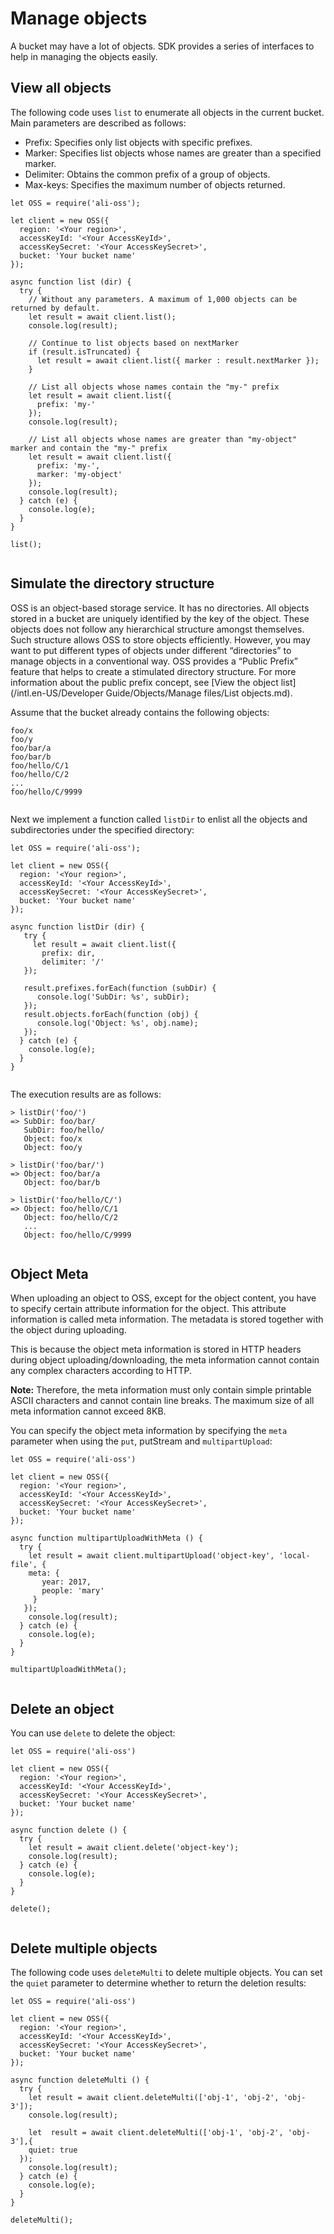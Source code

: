 # Manage objects

A bucket may have a lot of objects. SDK provides a series of interfaces to help in managing the objects easily.

## View all objects

The following code uses `list` to enumerate all objects in the current bucket. Main parameters are described as follows:

-   Prefix: Specifies only list objects with specific prefixes.
-   Marker: Specifies list objects whose names are greater than a specified marker.
-   Delimiter: Obtains the common prefix of a group of objects.
-   Max-keys: Specifies the maximum number of objects returned.

```
let OSS = require('ali-oss');

let client = new OSS({
  region: '<Your region>',
  accessKeyId: '<Your AccessKeyId>',
  accessKeySecret: '<Your AccessKeySecret>',
  bucket: 'Your bucket name'
});

async function list (dir) {
  try {
    // Without any parameters. A maximum of 1,000 objects can be returned by default.
    let result = await client.list();
    console.log(result);
    
    // Continue to list objects based on nextMarker
    if (result.isTruncated) {
      let result = await client.list({ marker : result.nextMarker });
    }

    // List all objects whose names contain the "my-" prefix
    let result = await client.list({
      prefix: 'my-'
    });
    console.log(result);

    // List all objects whose names are greater than "my-object" marker and contain the "my-" prefix
    let result = await client.list({
      prefix: 'my-',
      marker: 'my-object'
    });
    console.log(result);
  } catch (e) {
    console.log(e);
  }
}

list();
            
```

## Simulate the directory structure

OSS is an object-based storage service. It has no directories. All objects stored in a bucket are uniquely identified by the key of the object. These objects does not follow any hierarchical structure amongst themselves. Such structure allows OSS to store objects efficiently. However, you may want to put different types of objects under different “directories” to manage objects in a conventional way. OSS provides a “Public Prefix” feature that helps to create a stimulated directory structure. For more information about the public prefix concept, see [View the object list](/intl.en-US/Developer Guide/Objects/Manage files/List objects.md).

Assume that the bucket already contains the following objects:

```
foo/x
foo/y
foo/bar/a
foo/bar/b
foo/hello/C/1
foo/hello/C/2
...
foo/hello/C/9999
            
```

Next we implement a function called `listDir` to enlist all the objects and subdirectories under the specified directory:

```
let OSS = require('ali-oss');

let client = new OSS({
  region: '<Your region>',
  accessKeyId: '<Your AccessKeyId>',
  accessKeySecret: '<Your AccessKeySecret>',
  bucket: 'Your bucket name'
});

async function listDir (dir) {
   try {
     let result = await client.list({
       prefix: dir,
       delimiter: '/'
   });
   
   result.prefixes.forEach(function (subDir) {
      console.log('SubDir: %s', subDir);
   });
   result.objects.forEach(function (obj) {
      console.log('Object: %s', obj.name);
   });
  } catch (e) {
    console.log(e);
  }
}
            
```

The execution results are as follows:

```
> listDir('foo/')
=> SubDir: foo/bar/
   SubDir: foo/hello/
   Object: foo/x
   Object: foo/y

> listDir('foo/bar/')
=> Object: foo/bar/a
   Object: foo/bar/b

> listDir('foo/hello/C/')
=> Object: foo/hello/C/1
   Object: foo/hello/C/2
   ...
   Object: foo/hello/C/9999
            
```

## Object Meta

When uploading an object to OSS, except for the object content, you have to specify certain attribute information for the object. This attribute information is called meta information. The metadata is stored together with the object during uploading.

This is because the object meta information is stored in HTTP headers during object uploading/downloading, the meta information cannot contain any complex characters according to HTTP.

**Note:** Therefore, the meta information must only contain simple printable ASCII characters and cannot contain line breaks. The maximum size of all meta information cannot exceed 8KB.

You can specify the object meta information by specifying the `meta` parameter when using the `put`, putStream and `multipartUpload`:

```
let OSS = require('ali-oss')

let client = new OSS({
  region: '<Your region>', 
  accessKeyId: '<Your AccessKeyId>', 
  accessKeySecret: '<Your AccessKeySecret>', 
  bucket: 'Your bucket name'
});

async function multipartUploadWithMeta () {
  try {
    let result = await client.multipartUpload('object-key', 'local-file', { 
    meta: {
       year: 2017,
       people: 'mary'
     }
   });
    console.log(result);
  } catch (e) {
    console.log(e);
  }
}

multipartUploadWithMeta();
            
```

## Delete an object

You can use `delete` to delete the object:

```
let OSS = require('ali-oss')

let client = new OSS({
  region: '<Your region>', 
  accessKeyId: '<Your AccessKeyId>', 
  accessKeySecret: '<Your AccessKeySecret>', 
  bucket: 'Your bucket name'
});

async function delete () {
  try {
    let result = await client.delete('object-key');
    console.log(result);
  } catch (e) {
    console.log(e);
  }
}

delete();
            
```

## Delete multiple objects

The following code uses `deleteMulti` to delete multiple objects. You can set the `quiet` parameter to determine whether to return the deletion results:

```
let OSS = require('ali-oss')

let client = new OSS({
  region: '<Your region>', 
  accessKeyId: '<Your AccessKeyId>', 
  accessKeySecret: '<Your AccessKeySecret>', 
  bucket: 'Your bucket name'
});

async function deleteMulti () {
  try {
    let result = await client.deleteMulti(['obj-1', 'obj-2', 'obj-3']);
    console.log(result);

    let  result = await client.deleteMulti(['obj-1', 'obj-2', 'obj-3'],{ 
    quiet: true
  });
    console.log(result);
  } catch (e) {
    console.log(e);
  }
}

deleteMulti();
            
```

